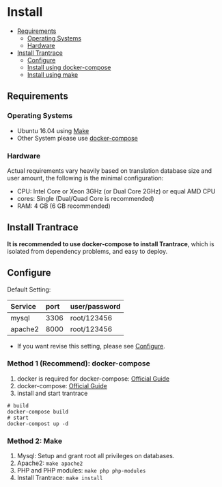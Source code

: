 # Install

- [Requirements](#require)
  - [Operating Systems](#system)
  - [Hardware](#hardware)
- [Install Trantrace](#install)
  - [Configure](#config)
  - [Install using docker-compose](#docker)
  - [Install using make](#make)



## Requirements

### Operating Systems


- Ubuntu 16.04 using [Make](#make)
- Other System please use [docker-compose](#docker)

### Hardware

Actual requirements vary heavily based on translation database size and user amount, the following is the minimal configuration:

* CPU: Intel Core or Xeon 3GHz \(or Dual Core 2GHz\) or equal AMD CPU
* cores: Single \(Dual/Quad Core is recommended\)
* RAM: 4 GB \(6 GB recommended\)



## Install Trantrace
<span id='install'></span>

**It is recommended to use docker-compose to install Trantrace**, which is isolated from dependency problems, and easy to deploy.

## Configure
<span id='config'></span>

Default Setting:

| Service | port | user/password |
| :--- | :--- | :--- |
| mysql | 3306 | root/123456 |
| apache2 | 8000 | root/123456 |

* If you want revise this setting, please see [Configure](configure.md).


### Method 1 \(Recommend\): docker-compose
<span id='docker'></span>

1. docker is required for docker-compose: [Official Guide](https://docs.docker.com/install/)
2. docker-compose: [Official Guide](https://docs.docker.com/compose/install/)  
3. install and start trantrace 

```
# build
docker-compose build
# start
docker-compost up -d
```

### Method 2: Make

<span id='make'></span>

1. Mysql: Setup and grant root all privileges on databases.
2. Apache2: ```make apache2```
3. PHP and PHP modules: ```make php php-modules```
4. Install Trantrace: ```make install```


